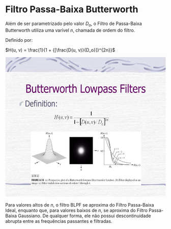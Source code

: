 # Filtro Passa-Baixa Butterworth

Além de ser parametrizado pelo valor $D_{o}$, o Filtro de Passa-Baixa Butterworth utiliza uma varível $n$, chamada de ordem do filtro.

Definido por:

$H(u, v) = \frac{1}{1 + {[\frac{D(u, v)}{D_o}]}^{2n}}$

<p align="center">
    <img src="./readmeImg/BLPF.jpg" width="584px" height="438px">
</p>

Para valores altos de $n$, o filtro BLPF se aproxima do Filtro Passa-Baixa Ideal, enquanto que, para valores baixos de $n$, se aproxima do Filtro Passa-Baixa Gaussiano. De qualquer forma, ele não possui descontinuidade abrupta entre as frequências passantes e filtradas.